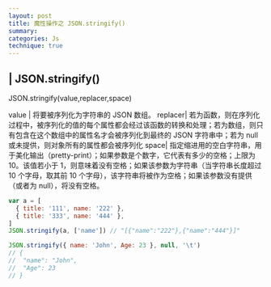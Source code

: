 ```yaml
---
layout: post
title: 魔性操作之 JSON.stringify()
summary:
categories: Js
technique: true
---
```


## | JSON.stringify()

JSON.stringify(value,replacer,space)

value | 将要被序列化为字符串的 JSON 数组。
replacer| 若为函数，则在序列化过程中，被序列化的值的每个属性都会经过该函数的转换和处理；若为数组，则只有包含在这个数组中的属性名才会被序列化到最终的 JSON 字符串中；若为 null 或未提供，则对象所有的属性都会被序列化
space| 指定缩进用的空白字符串，用于美化输出（pretty-print）；如果参数是个数字，它代表有多少的空格；上限为 10。该值若小于 1，则意味着没有空格；如果该参数为字符串（当字符串长度超过 10 个字母，取其前 10 个字母），该字符串将被作为空格；如果该参数没有提供（或者为 null），将没有空格。

```javascript
var a = [
  { title: '111', name: '222' },
  { title: '333', name: '444' },
]
JSON.stringify(a, ['name']) // "[{"name":"222"},{"name":"444"}]"

JSON.stringify({ name: 'John', Age: 23 }, null, '\t')
// {
//  "name": "John",
//  "Age": 23
// }
```
